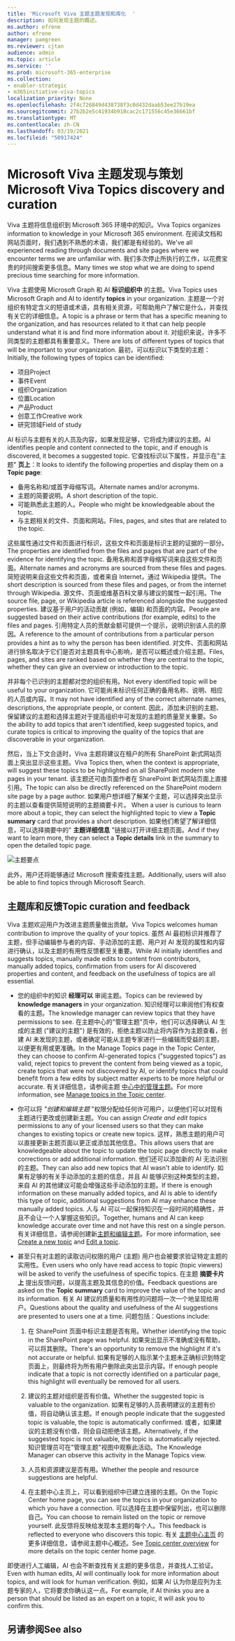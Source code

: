 ```yaml
---
title: 'Microsoft Viva 主题主题发现和库化  '
description: 如何发现主题的概述。
ms.author: efrene
author: efrene
manager: pamgreen
ms.reviewer: cjtan
audience: admin
ms.topic: article
ms.service: ''
ms.prod: microsoft-365-enterprise
ms.collection:
- enabler-strategic
- m365initiative-viva-topics
localization_priority: None
ms.openlocfilehash: 2f4c726849d438738f3c0d432daab53ee27b19ea
ms.sourcegitcommit: 27b2b2e5c41934b918cac2c171556c45e36661bf
ms.translationtype: MT
ms.contentlocale: zh-CN
ms.lasthandoff: 03/19/2021
ms.locfileid: "50917424"
---
```

# <a name="microsoft-viva-topics-discovery-and-curation"></a><span data-ttu-id="547d3-103">Microsoft Viva 主题发现与策划</span><span class="sxs-lookup"><span data-stu-id="547d3-103">Microsoft Viva Topics discovery and curation</span></span> 

<span data-ttu-id="547d3-104">Viva 主题将信息组织到 Microsoft 365 环境中的知识。</span><span class="sxs-lookup"><span data-stu-id="547d3-104">Viva Topics organizes information to knowledge in your Microsoft 365 environment.</span></span> <span data-ttu-id="547d3-105">在阅读文档和网站页面时，我们遇到不熟悉的术语，我们都是有经验的。</span><span class="sxs-lookup"><span data-stu-id="547d3-105">We've all experienced reading through documents and site pages where we encounter terms we are unfamiliar with.</span></span> <span data-ttu-id="547d3-106">我们多次停止所执行的工作，以花费宝贵的时间搜索更多信息。</span><span class="sxs-lookup"><span data-stu-id="547d3-106">Many times we stop what we are doing to spend precious time searching for more information.</span></span>

<span data-ttu-id="547d3-107">Viva 主题使用 Microsoft Graph 和 AI **标识组织中** 的主题。</span><span class="sxs-lookup"><span data-stu-id="547d3-107">Viva Topics uses Microsoft Graph and AI to identify **topics** in your organization.</span></span>  <span data-ttu-id="547d3-108">主题是一个对组织有特定含义的短语或术语，具有相关资源，可帮助用户了解它是什么，并查找有关它的详细信息。</span><span class="sxs-lookup"><span data-stu-id="547d3-108">A topic is a phrase or term that has a specific meaning to the organization, and has resources related to it that can help people understand what it is and find more information about it.</span></span> <span data-ttu-id="547d3-109">对组织来说，许多不同类型的主题都具有重要意义。</span><span class="sxs-lookup"><span data-stu-id="547d3-109">There are lots of different types of topics that will be important to your organization.</span></span> <span data-ttu-id="547d3-110">最初，可以标识以下类型的主题：</span><span class="sxs-lookup"><span data-stu-id="547d3-110">Initially, the following types of topics can be identified:</span></span>
- <span data-ttu-id="547d3-111">项目</span><span class="sxs-lookup"><span data-stu-id="547d3-111">Project</span></span>
- <span data-ttu-id="547d3-112">事件</span><span class="sxs-lookup"><span data-stu-id="547d3-112">Event</span></span>
- <span data-ttu-id="547d3-113">组织</span><span class="sxs-lookup"><span data-stu-id="547d3-113">Organization</span></span>
- <span data-ttu-id="547d3-114">位置</span><span class="sxs-lookup"><span data-stu-id="547d3-114">Location</span></span>
- <span data-ttu-id="547d3-115">产品</span><span class="sxs-lookup"><span data-stu-id="547d3-115">Product</span></span>
- <span data-ttu-id="547d3-116">创意工作</span><span class="sxs-lookup"><span data-stu-id="547d3-116">Creative work</span></span>
- <span data-ttu-id="547d3-117">研究领域</span><span class="sxs-lookup"><span data-stu-id="547d3-117">Field of study</span></span>

<span data-ttu-id="547d3-118">AI 标识与主题有关的人员及内容，如果发现足够，它将成为建议的主题。</span><span class="sxs-lookup"><span data-stu-id="547d3-118">AI identifies people and content connected to the topic, and if enough is discovered, it becomes a suggested topic.</span></span> <span data-ttu-id="547d3-119">它查找标识以下属性，并显示在"主题" **页上**：</span><span class="sxs-lookup"><span data-stu-id="547d3-119">It looks to identify the following properties and display them on a **Topic page**:</span></span>
- <span data-ttu-id="547d3-120">备用名称和/或首字母缩写词。</span><span class="sxs-lookup"><span data-stu-id="547d3-120">Alternate names and/or acronyms.</span></span>
- <span data-ttu-id="547d3-121">主题的简要说明。</span><span class="sxs-lookup"><span data-stu-id="547d3-121">A short description of the topic.</span></span>
- <span data-ttu-id="547d3-122">可能熟悉此主题的人。</span><span class="sxs-lookup"><span data-stu-id="547d3-122">People who might be knowledgeable about the topic.</span></span>
- <span data-ttu-id="547d3-123">与主题相关的文件、页面和网站。</span><span class="sxs-lookup"><span data-stu-id="547d3-123">Files, pages, and sites that are related to the topic.</span></span>

<span data-ttu-id="547d3-124">这些属性通过文件和页面进行标识，这些文件和页面是标识主题的证据的一部分。</span><span class="sxs-lookup"><span data-stu-id="547d3-124">The properties are identified from the files and pages that are part of the evidence for identifying the topic.</span></span> <span data-ttu-id="547d3-125">备用名称和首字母缩写词来自这些文件和页面。</span><span class="sxs-lookup"><span data-stu-id="547d3-125">Alternate names and acronyms are sourced from these files and pages.</span></span> <span data-ttu-id="547d3-126">简短说明来自这些文件和页面，或者来自 Internet，通过 Wikipedia 提供。</span><span class="sxs-lookup"><span data-stu-id="547d3-126">The short description is sourced from these files and pages, or from the internet through Wikipedia.</span></span> <span data-ttu-id="547d3-127">源文件、页面或维基百科文章与建议的属性一起引用。</span><span class="sxs-lookup"><span data-stu-id="547d3-127">The source file, page, or Wikipedia article is referenced alongside the suggested properties.</span></span> <span data-ttu-id="547d3-128">建议基于用户的活动贡献 (例如，编辑) 和页面的内容。</span><span class="sxs-lookup"><span data-stu-id="547d3-128">People are suggested based on their active contributions (for example, edits) to the files and pages.</span></span> <span data-ttu-id="547d3-129">引用特定人员的贡献金额可提供一个提示，说明识别该人员的原因。</span><span class="sxs-lookup"><span data-stu-id="547d3-129">A reference to the amount of contributions from a particular person provides a hint as to why the person has been identified.</span></span> <span data-ttu-id="547d3-130">对文件、页面和网站进行排名取决于它们是否对主题具有中心影响，是否可以概述或介绍主题。</span><span class="sxs-lookup"><span data-stu-id="547d3-130">Files, pages, and sites are ranked based on whether they are central to the topic, whether they can give an overview or introduction to the topic.</span></span> 

<span data-ttu-id="547d3-131">并非每个已识别的主题都对您的组织有用。</span><span class="sxs-lookup"><span data-stu-id="547d3-131">Not every identified topic will be useful to your organization.</span></span> <span data-ttu-id="547d3-132">它可能尚未标识任何正确的备用名称、说明、相应的人员或内容。</span><span class="sxs-lookup"><span data-stu-id="547d3-132">It may not have identified any of the correct alternate names, descriptions, the appropriate people, or content.</span></span> <span data-ttu-id="547d3-133">因此，添加未识别的主题、保留建议的主题和选择主题对于提高组织中可发现的主题的质量至关重要。</span><span class="sxs-lookup"><span data-stu-id="547d3-133">So the ability to add topics that aren't identified, keep suggested topics, and curate topics is critical to improving the quality of the topics that are discoverable in your organization.</span></span>

<span data-ttu-id="547d3-134">然后，当上下文合适时，Viva 主题将建议在租户的所有 SharePoint 新式网站页面上突出显示这些主题。</span><span class="sxs-lookup"><span data-stu-id="547d3-134">Viva Topics then, when the context is appropriate, will suggest these topics to be highlighted on all SharePoint modern site pages in your tenant.</span></span> <span data-ttu-id="547d3-135">该主题还可由页面作者在 SharePoint 新式网站页面上直接引用。</span><span class="sxs-lookup"><span data-stu-id="547d3-135">The topic can also be directly referenced on the SharePoint modern site page by a page author.</span></span> <span data-ttu-id="547d3-136">如果用户想详细了解某个主题，可以选择突出显示的主题以查看提供简短说明的主题摘要卡片。 </span><span class="sxs-lookup"><span data-stu-id="547d3-136">When a user is curious to learn more about a topic, they can select the highlighted topic to view a **Topic summary** card that provides a short description.</span></span> <span data-ttu-id="547d3-137">如果他们希望了解详细信息，可以选择摘要中的" **主题详细信息** "链接以打开详细主题页面。</span><span class="sxs-lookup"><span data-stu-id="547d3-137">And if they want to learn more, they can select a **Topic details** link in the summary to open the detailed topic page.</span></span>

![主题要点](../media/knowledge-management/saturn.png) </br>

<span data-ttu-id="547d3-139">此外，用户还将能够通过 Microsoft 搜索查找主题。</span><span class="sxs-lookup"><span data-stu-id="547d3-139">Additionally, users will also be able to find topics through Microsoft Search.</span></span>

## <a name="topic-curation-and-feedback"></a><span data-ttu-id="547d3-140">主题库和反馈</span><span class="sxs-lookup"><span data-stu-id="547d3-140">Topic curation and feedback</span></span>

<span data-ttu-id="547d3-141">Viva 主题欢迎用户为改进主题质量做出贡献。</span><span class="sxs-lookup"><span data-stu-id="547d3-141">Viva Topics welcomes human contribution to improve the quality of your topics.</span></span> <span data-ttu-id="547d3-142">虽然 AI 最初标识并推荐了主题，但手动编辑参与者的内容、手动添加的主题、用户对 AI 发现的属性和内容进行确认，以及主题的有用性反馈都至关重要。</span><span class="sxs-lookup"><span data-stu-id="547d3-142">While AI initially identifies and suggests topics, manually made edits to content from contributors, manually added topics, confirmation from users for AI discovered properties and content, and feedback on the usefulness of topics are all essential.</span></span>

- <span data-ttu-id="547d3-143">您的组织中的知识 **经理可以** 审阅主题。</span><span class="sxs-lookup"><span data-stu-id="547d3-143">Topics can be reviewed by **knowledge managers** in your organization.</span></span> <span data-ttu-id="547d3-144">知识经理可以审阅他们有权查看的主题。</span><span class="sxs-lookup"><span data-stu-id="547d3-144">The knowledge manager can review topics that they have permissions to see.</span></span> <span data-ttu-id="547d3-145">在主题中心的"管理主题"页中，他们可以选择确认 AI 生成的主题 ("建议的主题") 是有效的，拒绝主题以防止将内容作为主题查看，创建 AI 未发现的主题，或者确定可能从主题专家进行一些编辑而受益的主题，以便更有用或更准确。</span><span class="sxs-lookup"><span data-stu-id="547d3-145">In the Manage Topics page in the Topic Center, they can choose to confirm AI-generated topics ("suggested topics") as valid, reject topics to prevent the content from being viewed as a topic, create topics that were not discovered by AI, or identify topics that could benefit from a few edits by subject matter experts to be more helpful or accurate.</span></span> <span data-ttu-id="547d3-146">有关详细信息，请参阅主题 [中心中的管理主题](manage-topics.md)。</span><span class="sxs-lookup"><span data-stu-id="547d3-146">For more information, see [Manage topics in the Topic center](manage-topics.md).</span></span>

- <span data-ttu-id="547d3-147">你可以将 *"创建和编辑主题* "权限分配给任何许可用户，以便他们可以对现有主题进行更改或创建新主题。</span><span class="sxs-lookup"><span data-stu-id="547d3-147">You can assign *Create and edit topics* permissions to any of your licensed users so that they can make changes to existing topics or create new topics.</span></span> <span data-ttu-id="547d3-148">这样，熟悉主题的用户可以直接更新主题页面以更正或添加其他信息。</span><span class="sxs-lookup"><span data-stu-id="547d3-148">This allows users that are knowledgeable about the topic to update the topic page directly to make corrections or add additional information.</span></span> <span data-ttu-id="547d3-149">他们还可以添加新的 AI 无法识别的主题。</span><span class="sxs-lookup"><span data-stu-id="547d3-149">They can also add new topics that AI wasn't able to identify.</span></span> <span data-ttu-id="547d3-150">如果有足够的有关手动添加的主题的信息，并且 AI 能够识别这种类型的主题，来自 AI 的其他建议可能会增强这些手动添加的主题。</span><span class="sxs-lookup"><span data-stu-id="547d3-150">If there is enough information on these manually added topics, and AI is able to identify this type of topic, additional suggestions from AI may enhance these manually added topics.</span></span> <span data-ttu-id="547d3-151">人与 AI 可以一起保持知识在一段时间的精确性，并且不会让一个人掌握这些知识。</span><span class="sxs-lookup"><span data-stu-id="547d3-151">Together, humans and AI can keep knowledge accurate over time and not have this rest on a single person.</span></span> <span data-ttu-id="547d3-152">有关详细信息，请参阅创建新[主题和编辑](./create-a-topic.md)[主题](./edit-a-topic.md)。</span><span class="sxs-lookup"><span data-stu-id="547d3-152">For more information, see [Create a new topic](./create-a-topic.md) and [Edit a topic](./edit-a-topic.md).</span></span>

- <span data-ttu-id="547d3-153">甚至只有对主题的读取访问权限的用户 (主题) 用户也会被要求验证特定主题的实用性。</span><span class="sxs-lookup"><span data-stu-id="547d3-153">Even users who only have read access to topic (topic viewers) will be asked to verify the usefulness of specific topics.</span></span> <span data-ttu-id="547d3-154">在主题 **摘要卡片上** 提出反馈问题，以提高主题及其信息的价值。</span><span class="sxs-lookup"><span data-stu-id="547d3-154">Feedback questions are asked on the **Topic summary** card to improve the value of the topic and its information.</span></span> <span data-ttu-id="547d3-155">有关 AI 建议的质量和有用性的问题将一次一个地呈现给用户。</span><span class="sxs-lookup"><span data-stu-id="547d3-155">Questions about the quality and usefulness of the AI suggestions are presented to users one at a time.</span></span> <span data-ttu-id="547d3-156">问题包括：</span><span class="sxs-lookup"><span data-stu-id="547d3-156">Questions include:</span></span></br>

    1. <span data-ttu-id="547d3-157">在 SharePoint 页面中标识主题是否有用。</span><span class="sxs-lookup"><span data-stu-id="547d3-157">Whether identifying the topic in the SharePoint page was helpful.</span></span> <span data-ttu-id="547d3-158">如果突出显示不准确或没有帮助，可以将其删除。</span><span class="sxs-lookup"><span data-stu-id="547d3-158">There's an opportunity to remove the highlight if it's not accurate or helpful.</span></span> <span data-ttu-id="547d3-159">如果有足够的人指示某个主题未正确标识到特定页面上，则最终将为所有用户删除此突出显示内容。</span><span class="sxs-lookup"><span data-stu-id="547d3-159">If enough people indicate that a topic is not correctly identified on a particular page, this highlight will eventually be removed for all users.</span></span> 

    2. <span data-ttu-id="547d3-160">建议的主题对组织是否有价值。</span><span class="sxs-lookup"><span data-stu-id="547d3-160">Whether the suggested topic is valuable to the organization.</span></span> <span data-ttu-id="547d3-161">如果有足够的人员表明建议的主题有价值，将自动确认该主题。</span><span class="sxs-lookup"><span data-stu-id="547d3-161">If enough people indicate that the suggested topic is valuable, the topic is automatically confirmed.</span></span> <span data-ttu-id="547d3-162">或者，如果建议的主题没有价值，则会自动拒绝该主题。</span><span class="sxs-lookup"><span data-stu-id="547d3-162">Alternatively, if the suggested topic is not valuable, the topic is automatically rejected.</span></span> <span data-ttu-id="547d3-163">知识管理员可在"管理主题"视图中观察此活动。</span><span class="sxs-lookup"><span data-stu-id="547d3-163">The Knowledge Manager can observe this activity in the Manage Topics view.</span></span>

    3. <span data-ttu-id="547d3-164">人员和资源建议是否有用。</span><span class="sxs-lookup"><span data-stu-id="547d3-164">Whether the people and resource suggestions are helpful.</span></span>

    4. <span data-ttu-id="547d3-165">在主题中心主页上，可以看到组织中已建立连接的主题。</span><span class="sxs-lookup"><span data-stu-id="547d3-165">On the Topic Center home page, you can see the topics in your organization to which you have a connection.</span></span> <span data-ttu-id="547d3-166">可以选择在主题中保留列出，也可以删除自己。</span><span class="sxs-lookup"><span data-stu-id="547d3-166">You can choose to remain listed on the topic or remove yourself.</span></span> <span data-ttu-id="547d3-167">此反馈将反映给发现本主题的每个人。</span><span class="sxs-lookup"><span data-stu-id="547d3-167">This feedback is reflected to everyone who discovers this topic.</span></span> <span data-ttu-id="547d3-168">有关 [主题中心主页](./topic-center-overview.md) 的更多详细信息，请参阅主题中心概述。</span><span class="sxs-lookup"><span data-stu-id="547d3-168">See [Topic center overview](./topic-center-overview.md) for more details on the topic center home page.</span></span>

<span data-ttu-id="547d3-169">即使进行人工编辑，AI 也会不断查找有关主题的更多信息，并查找人工验证。</span><span class="sxs-lookup"><span data-stu-id="547d3-169">Even with human edits, AI will continually look for more information about topics, and will look for human verification.</span></span> <span data-ttu-id="547d3-170">例如，如果 AI 认为你是应列为主题专家的人，它将要求你确认这一点。</span><span class="sxs-lookup"><span data-stu-id="547d3-170">For example, if AI thinks you are a person that should be listed as an expert on a topic, it will ask you to confirm this.</span></span> 


## <a name="see-also"></a><span data-ttu-id="547d3-171">另请参阅</span><span class="sxs-lookup"><span data-stu-id="547d3-171">See also</span></span>